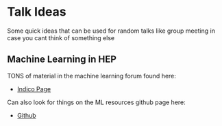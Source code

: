 # Talk Ideas
Some quick ideas that can be used for random talks like group meeting in case
you cant think of something else

## Machine Learning in HEP
TONS of material in the machine learning forum found here:

 * [Indico Page](https://indico.cern.ch/category/8009/)

Can also look for things on the ML resources github page here:

 * [Github](https://github.com/iml-wg/HEP-ML-Resources)
